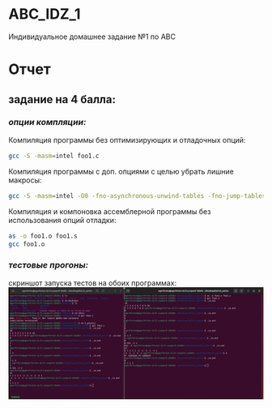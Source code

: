# ABC_IDZ_1
Индивидуальное домашнее задание №1 по АВС

# Отчет
## задание на 4 балла:
### _опции компляции:_
Компиляция программы без оптимизирующих и отладочных опций:
```sh
gcc -S -masm=intel foo1.c
```
Компиляция программы с доп. опциями с целью убрать лишние макросы:
```sh
gcc -S -masm=intel -O0 -fno-asynchronous-unwind-tables -fno-jump-tables -fno-stack-protector -fno-exceptions
```

Компиляция и компоновка ассемблерной программы без использования опций отладки:
```sh
as -o foo1.o foo1.s
gcc foo1.o
```

### _тестовые прогоны:_
скриншот запуска тестов на обоих программах:
![Тесты на оценку 4](/tests_4.png)
